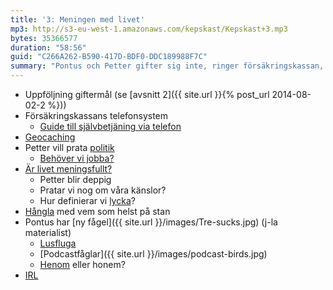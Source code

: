 ```yaml
---
title: '3: Meningen med livet'
mp3: http://s3-eu-west-1.amazonaws.com/kepskast/Kepskast+3.mp3
bytes: 35366577
duration: "58:56"
guid: "C266A262-B590-417D-BDF0-DDC189988F7C"
summary: "Pontus och Petter gifter sig inte, ringer försäkringskassan, geocachar, pratar politik, jobbar inte, deppar, hånglar och tröstar sig med nya fåglar."
---
```


* Uppföljning giftermål (se [avsnitt 2]({{ site.url }}{% post_url 2014-08-02-2 %}))
* Försäkringskassans telefonsystem
    * [Guide till självbetjäning via telefon](http://www.forsakringskassan.se/wps/wcm/connect/0c3c8129-a35d-4eab-8d4e-4b9f2f4a4207/40330_guide_sjalvbetjaning_201209.pdf?MOD=AJPERES)
* [Geocaching](http://en.wikipedia.org/wiki/Geocaching)
* Petter vill prata [politik](http://en.wikipedia.org/wiki/Politics)
	* [Behöver vi jobba?](http://feministisktinitiativ.se/politik/en-ny-syn-pa-arbete/)
* [Är livet meningsfullt?](http://www.expressen.se/halsoliv/psykologi/ny-rapport-det-har-ar-meningen-med-livet/)
	* Petter blir deppig
	* Pratar vi nog om våra känslor? 
	* Hur definierar vi [lycka](http://en.wikipedia.org/wiki/Happiness)?
* [Hångla](http://sv.wikipedia.org/wiki/Hångel) med vem som helst på stan 
* Pontus har [ny fågel]({{ site.url }}/images/Tre-sucks.jpg) (j-la materialist)
    * [Lusfluga](http://en.wikipedia.org/wiki/Hippoboscidae)
    * [Podcastfåglar]({{ site.url }}/images/podcast-birds.jpg)
	* [Henom](http://sv.wikipedia.org/wiki/Henom) eller honem?
* [IRL](http://www.urbandictionary.com/define.php?term=IRL)
